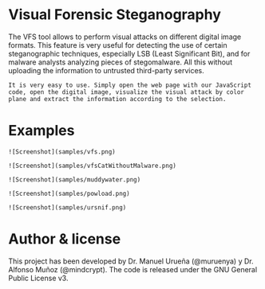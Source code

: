 # Visual Forensic Steganography

The VFS tool allows to perform visual attacks on different digital image formats. This feature is very useful for detecting the use of certain steganographic techniques, especially LSB (Least Significant Bit), and for malware analysts analyzing pieces of stegomalware. All this without uploading the information to untrusted third-party services.

```
It is very easy to use. Simply open the web page with our JavaScript code, open the digital image, visualize the visual attack by color plane and extract the information according to the selection.
```
# Examples

```
![Screenshot](samples/vfs.png)
```
```
![Screenshot](samples/vfsCatWithoutMalware.png)
```
```
![Screenshot](samples/muddywater.png)
```
```
![Screenshot](samples/powload.png)
```
```
![Screenshot](samples/ursnif.png)
```

# Author & license

This project has been developed by Dr. Manuel Urueña (@muruenya) y Dr. Alfonso Muñoz (@mindcrypt). The code is released under the GNU General Public License v3.


